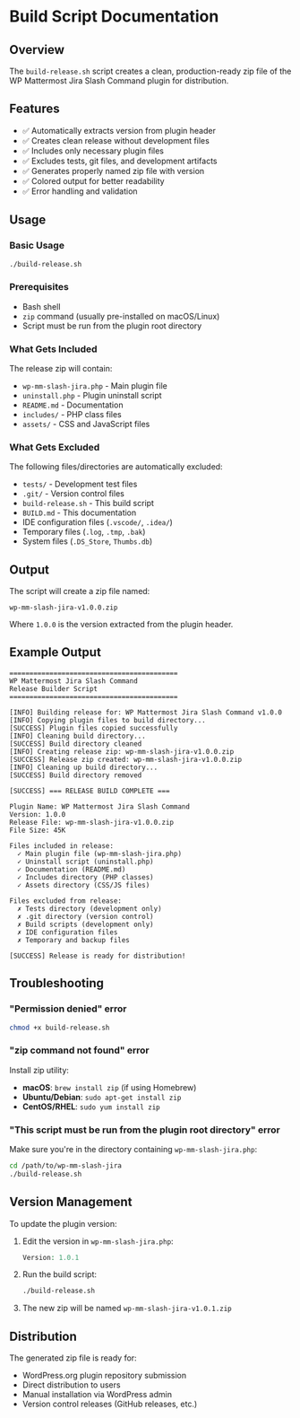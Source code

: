 # Build Script Documentation

## Overview

The `build-release.sh` script creates a clean, production-ready zip file of the WP Mattermost Jira Slash Command plugin for distribution.

## Features

- ✅ Automatically extracts version from plugin header
- ✅ Creates clean release without development files
- ✅ Includes only necessary plugin files
- ✅ Excludes tests, git files, and development artifacts
- ✅ Generates properly named zip file with version
- ✅ Colored output for better readability
- ✅ Error handling and validation

## Usage

### Basic Usage

```bash
./build-release.sh
```

### Prerequisites

- Bash shell
- `zip` command (usually pre-installed on macOS/Linux)
- Script must be run from the plugin root directory

### What Gets Included

The release zip will contain:

- `wp-mm-slash-jira.php` - Main plugin file
- `uninstall.php` - Plugin uninstall script
- `README.md` - Documentation
- `includes/` - PHP class files
- `assets/` - CSS and JavaScript files

### What Gets Excluded

The following files/directories are automatically excluded:

- `tests/` - Development test files
- `.git/` - Version control files
- `build-release.sh` - This build script
- `BUILD.md` - This documentation
- IDE configuration files (`.vscode/`, `.idea/`)
- Temporary files (`.log`, `.tmp`, `.bak`)
- System files (`.DS_Store`, `Thumbs.db`)

## Output

The script will create a zip file named:
```
wp-mm-slash-jira-v1.0.0.zip
```

Where `1.0.0` is the version extracted from the plugin header.

## Example Output

```
==========================================
WP Mattermost Jira Slash Command
Release Builder Script
==========================================

[INFO] Building release for: WP Mattermost Jira Slash Command v1.0.0
[INFO] Copying plugin files to build directory...
[SUCCESS] Plugin files copied successfully
[INFO] Cleaning build directory...
[SUCCESS] Build directory cleaned
[INFO] Creating release zip: wp-mm-slash-jira-v1.0.0.zip
[SUCCESS] Release zip created: wp-mm-slash-jira-v1.0.0.zip
[INFO] Cleaning up build directory...
[SUCCESS] Build directory removed

[SUCCESS] === RELEASE BUILD COMPLETE ===

Plugin Name: WP Mattermost Jira Slash Command
Version: 1.0.0
Release File: wp-mm-slash-jira-v1.0.0.zip
File Size: 45K

Files included in release:
  ✓ Main plugin file (wp-mm-slash-jira.php)
  ✓ Uninstall script (uninstall.php)
  ✓ Documentation (README.md)
  ✓ Includes directory (PHP classes)
  ✓ Assets directory (CSS/JS files)

Files excluded from release:
  ✗ Tests directory (development only)
  ✗ .git directory (version control)
  ✗ Build scripts (development only)
  ✗ IDE configuration files
  ✗ Temporary and backup files

[SUCCESS] Release is ready for distribution!
```

## Troubleshooting

### "Permission denied" error
```bash
chmod +x build-release.sh
```

### "zip command not found" error
Install zip utility:
- **macOS**: `brew install zip` (if using Homebrew)
- **Ubuntu/Debian**: `sudo apt-get install zip`
- **CentOS/RHEL**: `sudo yum install zip`

### "This script must be run from the plugin root directory" error
Make sure you're in the directory containing `wp-mm-slash-jira.php`:
```bash
cd /path/to/wp-mm-slash-jira
./build-release.sh
```

## Version Management

To update the plugin version:

1. Edit the version in `wp-mm-slash-jira.php`:
   ```php
   Version: 1.0.1
   ```

2. Run the build script:
   ```bash
   ./build-release.sh
   ```

3. The new zip will be named `wp-mm-slash-jira-v1.0.1.zip`

## Distribution

The generated zip file is ready for:
- WordPress.org plugin repository submission
- Direct distribution to users
- Manual installation via WordPress admin
- Version control releases (GitHub releases, etc.) 